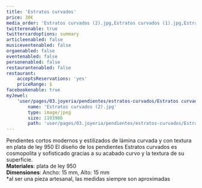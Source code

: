 ```yaml
---
title: 'Estratos curvados'
price: 30€
media_order: 'Estratos curvados (2).jpg,Estratos curvados (1).jpg,Estratos curvados (4).jpg,Estratos curvados todas.jpg'
twitterenable: true
twittercardoptions: summary
articleenabled: false
musiceventenabled: false
orgaenabled: false
eventenabled: false
personenabled: false
restaurantenabled: false
restaurant:
    acceptsReservations: 'yes'
    priceRange: $
facebookenable: true
myJewel:
    'user/pages/03.joyeria/pendientes/estratos-curvados/Estratos curvados (2).jpg':
        name: 'Estratos curvados (2).jpg'
        type: image/jpeg
        size: 1193986
        path: 'user/pages/03.joyeria/pendientes/estratos-curvados/Estratos curvados (2).jpg'
---
```


Pendientes cortos modernos y estilizados de lámina curvada y con textura en plata de ley 950
El diseño de los pendientes Estratos curvados es cosmopolita y
sofisticado gracias a su acabado curvo y la textura de su superficie. </br>
**Materiales**: plata de ley 950 </br>
**Dimensiones**: Ancho: 15 mm, Alto: 15 mm</br>
*al ser una pieza artesanal, las medidas siempre son aproximadas